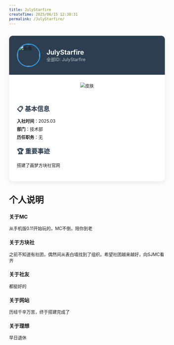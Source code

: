 ```yaml
---
title: JulyStarfire
createTime: 2025/06/15 12:30:31
permalink: /JulyStarfire/
---
```



<!-- 手机端精简版示例 (保留核心结构) -->
<div class="member-card" style="max-width:700px;background:#fff;border-radius:12px;box-shadow:0 5px 20px rgba(0,0,0,0.08);margin:2rem auto;overflow:hidden">
  <div style="background:#2c3e50;padding:25px;display:flex;align-items:center;gap:20px">
    <img src="https://skin.twinklestars.top/avatar/460?size=36" alt="头像" style="width:70px;height:70px;border-radius:50%;border:3px solid #3498db">       <!-- 把XXX换为你的头像链接 -->
    <div>
      <h2 style="color:#fff;margin:0">JulyStarfire</h2>    <!-- 把XXX换为你的ID -->
      <p style="color:#bdc3c7;margin:0">全部ID: JulyStarfire</p>    <!-- 把XXX换为你的ID -->
    </div>
  </div>
  
  <div style="display:flex;padding:0;flex-wrap:wrap">
  <div style="flex:0 0 250px;padding:25px;text-align:center;min-width:100%;max-width:100%;box-sizing:border-box">
    <img src="https://skin.twinklestars.top/preview/460?height=150" alt="皮肤" style="max-height:250px;max-width:100%">
  </div>
  
  <div style="flex:1;padding:25px;display:flex;flex-direction:column;gap:15px;min-width:300px">
  <!-- 基本信息区块 -->
  <div>
    <h3 style="font-size:1.25rem;color:#2c3e50;margin:0 0 8px">📋 基本信息</h3>
    <ul style="list-style:none;padding:0;margin:0">
      <li style="margin:6px 0"><strong>入社时间</strong>：2025.03</li>
      <li style="margin:6px 0"><strong>部门</strong>：技术部</li>
      <li style="margin:6px 0"><strong>历任职务</strong>：无</li>
    </ul>
  </div>
  
  <!-- 重要事迹区块 -->
  <div>
    <h3 style="font-size:1.25rem;color:#2c3e50;margin:0 0 8px">🏆 重要事迹</h3>
    <p style="line-height:1.6">搭建了画梦方块社官网</p>
  </div>
</div>
  </div>
</div>



 # 个人说明


### 关于MC
从手机版0.11开始玩的，MC不倒，陪你到老

### 关于方块社
之前不知道有社团，偶然间从表白墙找到了组织。希望社团越来越好，向SJMC看齐

### 关于社友
都挺好的

### 关于网站
历经千辛万苦，终于搭建完成了

### 关于理想
早日退休
